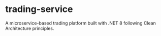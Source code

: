 # trading-service
A microservice-based trading platform built with .NET 8 following Clean Architecture principles.
